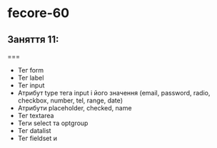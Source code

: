 # fecore-60

## Заняття 11:

===

- Тег form
- Тег label
- Тег input
- Атрибут type тега input і його значення (email, password, radio, checkbox, number, tel, range,
  date)
- Атрибути placeholder, checked, name
- Тег textarea
- Теги select та optgroup
- Тег datalist
- Тег fieldset и <div role="group">
